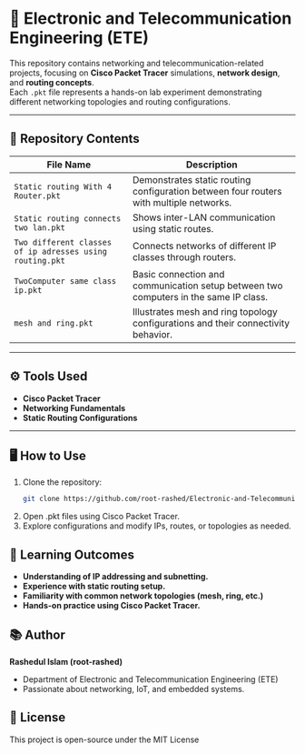 # 📡 Electronic and Telecommunication Engineering (ETE)

This repository contains networking and telecommunication-related projects, focusing on **Cisco Packet Tracer** simulations, **network design**, and **routing concepts**.  
Each `.pkt` file represents a hands-on lab experiment demonstrating different networking topologies and routing configurations.

---

## 🧩 Repository Contents

| File Name | Description |
|------------|--------------|
| `Static routing With 4 Router.pkt` | Demonstrates static routing configuration between four routers with multiple networks. |
| `Static routing connects two lan.pkt` | Shows inter-LAN communication using static routes. |
| `Two different classes of ip adresses using routing.pkt` | Connects networks of different IP classes through routers. |
| `TwoComputer same class ip.pkt` | Basic connection and communication setup between two computers in the same IP class. |
| `mesh and ring.pkt` | Illustrates mesh and ring topology configurations and their connectivity behavior. |

---

## ⚙️ Tools Used

- **Cisco Packet Tracer**
- **Networking Fundamentals**
- **Static Routing Configurations**

---

## 🖥️ How to Use

1. Clone the repository:
   ```bash
   git clone https://github.com/root-rashed/Electronic-and-Telecommunication-Engineering-ETE.git
2. Open .pkt files using Cisco Packet Tracer.
3. Explore configurations and modify IPs, routes, or topologies as needed.

## 🧠 Learning Outcomes

- **Understanding of IP addressing and subnetting.**
- **Experience with static routing setup.**
- **Familiarity with common network topologies (mesh, ring, etc.)**
- **Hands-on practice using Cisco Packet Tracer.**

## 📚 Author
**Rashedul Islam (root-rashed)**
- Department of Electronic and Telecommunication Engineering (ETE)
- Passionate about networking, IoT, and embedded systems.

## 📝 License
This project is open-source under the MIT License
